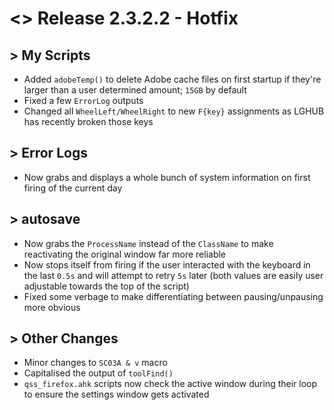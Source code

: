 # <> Release 2.3.2.2 - Hotfix

## > My Scripts
- Added `adobeTemp()` to delete Adobe cache files on first startup if they're larger than a user determined amount; `15GB` by default
- Fixed a few `ErrorLog` outputs
- Changed all `WheelLeft/WheelRight` to new `F{key}` assignments as LGHUB has recently broken those keys

## > Error Logs
- Now grabs and displays a whole bunch of system information on first firing of the current day 

## > autosave
- Now grabs the `ProcessName` instead of the `ClassName` to make reactivating the original window far more reliable
- Now stops itself from firing if the user interacted with the keyboard in the last `0.5s` and will attempt to retry `5s` later (both values are easily user adjustable towards the top of the script)
- Fixed some verbage to make differentiating between pausing/unpausing more obvious

## > Other Changes
- Minor changes to `SC03A & v` macro
- Capitalised the output of `toolFind()`
- `qss_firefox.ahk` scripts now check the active window during their loop to ensure the settings window gets activated